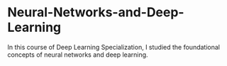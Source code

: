 # Neural-Networks-and-Deep-Learning
In this course of Deep Learning Specialization, I studied the foundational concepts of neural networks and deep learning.
